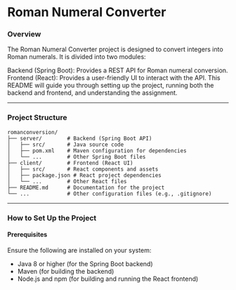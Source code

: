 # Roman Numeral Converter

### Overview

The Roman Numeral Converter project is designed to convert integers into Roman numerals. It is divided into two modules:

Backend (Spring Boot): Provides a REST API for Roman numeral conversion.
Frontend (React): Provides a user-friendly UI to interact with the API.
This README will guide you through setting up the project, running both the backend and frontend, and understanding the assignment.

<hr>

### Project Structure

```
romanconversion/
├── server/        # Backend (Spring Boot API)
│   ├── src/       # Java source code
│   ├── pom.xml    # Maven configuration for dependencies
│   └── ...        # Other Spring Boot files
├── client/        # Frontend (React UI)
│   ├── src/       # React components and assets
│   ├── package.json # React project dependencies
│   └── ...        # Other React files
├── README.md      # Documentation for the project
└── ...            # Other configuration files (e.g., .gitignore)

```
<hr>

### How to Set Up the Project
#### Prerequisites
Ensure the following are installed on your system:

* Java 8 or higher (for the Spring Boot backend)
* Maven (for building the backend)
* Node.js and npm (for building and running the React frontend)




